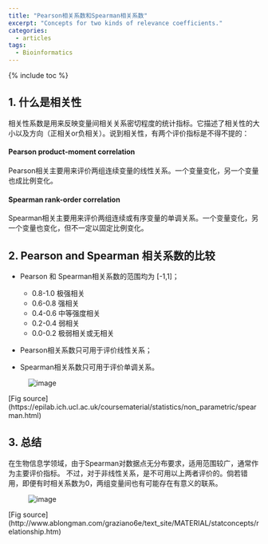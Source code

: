 ```yaml
---
title: "Pearson相关系数和Spearman相关系数"
excerpt: "Concepts for two kinds of relevance coefficients."
categories:
  - articles
tags:
  - Bioinformatics
---
```


{% include toc %}

## 1. 什么是相关性

相关性系数是用来反映变量间相关关系密切程度的统计指标。它描述了相关性的大小以及方向（正相关or负相关）。说到相关性，有两个评价指标是不得不提的：

#### Pearson product-moment correlation
Pearson相关主要用来评价两组连续变量的线性关系。一个变量变化，另一个变量也成比例变化。



#### Spearman rank-order correlation
Spearman相关主要用来评价两组连续或有序变量的单调关系。一个变量变化，另一个变量也变化，但不一定以固定比例变化。


 
## 2. Pearson and Spearman 相关系数的比较

* Pearson 和 Spearman相关系数的范围均为 [-1,1]；
	
	* 0.8-1.0	极强相关
	* 0.6-0.8	强相关
	* 0.4-0.6	中等强度相关
	* 0.2-0.4	弱相关
	* 0.0-0.2	极弱相关或无相关

* Pearson相关系数只可用于评价线性关系；
* Spearman相关系数只可用于评价单调关系。

<figure >
<img src="https://shangyblog-1256840873.cos.ap-beijing.myqcloud.com/spearman.png" alt="image">
</figure>
[Fig source](https://epilab.ich.ucl.ac.uk/coursematerial/statistics/non_parametric/spearman.html)

## 3. 总结

在生物信息学领域，由于Spearman对数据点无分布要求，适用范围较广，通常作为主要评价指标。
不过，对于非线性关系，是不可用以上两者评价的。倘若错用，即便有时相关系数为0，两组变量间也有可能存在有意义的联系。
<figure >
<img src="https://shangyblog-1256840873.cos.ap-beijing.myqcloud.com/nonlinear.png" alt="image">
</figure>
[Fig source](http://www.ablongman.com/graziano6e/text_site/MATERIAL/statconcepts/relationship.htm)


